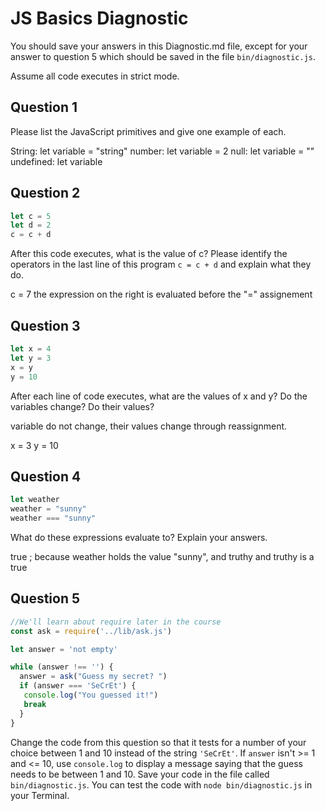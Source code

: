 # JS Basics Diagnostic

You should save your answers in this Diagnostic.md file, except for your answer to
question 5 which should be saved in the file `bin/diagnostic.js`.

Assume all code executes in strict mode.

## Question 1

Please list the JavaScript primitives and give one example of each.

String: let variable = "string"
number: let variable = 2
null: let variable = ""
undefined: let variable


## Question 2

```js
let c = 5
let d = 2
c = c + d
```

After this code executes, what is the value of c?  Please identify the operators in the last line of this program `c = c + d` and explain what they do.

c = 7
the expression on the right is evaluated before the "=" assignement


## Question 3

```js
let x = 4
let y = 3
x = y
y = 10
```

After each line of code executes, what are the values of x and y?  Do the variables change?  Do their values?

variable do not change, their values change through reassignment.

x = 3
y = 10

## Question 4

```js
let weather
weather = "sunny"
weather === "sunny"
```

What do these expressions evaluate to?  Explain your answers.

true ; because weather holds the value "sunny", and truthy and truthy is a true

## Question 5

```js
//We'll learn about require later in the course
const ask = require('../lib/ask.js')

let answer = 'not empty'

while (answer !== '') {
  answer = ask("Guess my secret? ")
  if (answer === 'SeCrEt') {
   console.log("You guessed it!")
   break
  }
}
```

Change the code from this question so that it tests for a number of your choice
between 1 and 10 instead of the string `'SeCrEt'`.  If `answer` isn't >= 1 and
<= 10, use `console.log` to display a message saying that the guess needs to
be between 1 and 10.  Save your code in the file called `bin/diagnostic.js`.
You can test the code with `node bin/diagnostic.js` in your Terminal.
